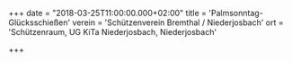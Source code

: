 +++
date = "2018-03-25T11:00:00.000+02:00"
title = 'Palmsonntag-Glücksschießen'
verein = 'Schützenverein Bremthal / Niederjosbach'
ort = 'Schützenraum, UG KiTa Niederjosbach, Niederjosbach'

+++

      